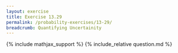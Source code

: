 ```yaml
---
layout: exercise
title: Exercise 13.29
permalink: /probability-exercises/13-29/
breadcrumb: Quantifying Uncertainity
---
```


{% include mathjax_support %}
{% include_relative question.md %}
